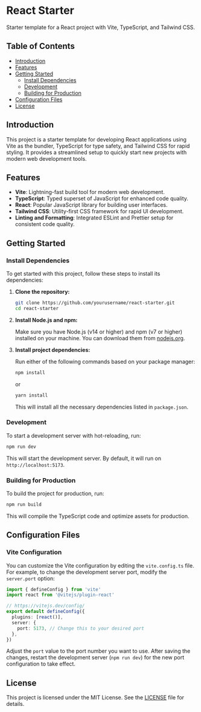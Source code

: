 # React Starter

Starter template for a React project with Vite, TypeScript, and Tailwind CSS.

## Table of Contents

- [Introduction](#introduction)
- [Features](#features)
- [Getting Started](#getting-started)
  - [Install Dependencies](#install-dependencies)
  - [Development](#development)
  - [Building for Production](#building-for-production)
- [Configuration Files](#configuration-files)
- [License](#license)

## Introduction

This project is a starter template for developing React applications using Vite as the bundler, TypeScript for type safety, and Tailwind CSS for rapid styling. It provides a streamlined setup to quickly start new projects with modern web development tools.

## Features

- **Vite**: Lightning-fast build tool for modern web development.
- **TypeScript**: Typed superset of JavaScript for enhanced code quality.
- **React**: Popular JavaScript library for building user interfaces.
- **Tailwind CSS**: Utility-first CSS framework for rapid UI development.
- **Linting and Formatting**: Integrated ESLint and Prettier setup for consistent code quality.

## Getting Started

### Install Dependencies

To get started with this project, follow these steps to install its dependencies:

1. **Clone the repository:**

   ```bash
   git clone https://github.com/yourusername/react-starter.git
   cd react-starter
   ```

2. **Install Node.js and npm:**

   Make sure you have Node.js (v14 or higher) and npm (v7 or higher) installed on your machine. You can download them from [nodejs.org](https://nodejs.org/).

3. **Install project dependencies:**

   Run either of the following commands based on your package manager:

   ```bash
   npm install
   ```

   or

   ```bash
   yarn install
   ```

   This will install all the necessary dependencies listed in `package.json`.

### Development

To start a development server with hot-reloading, run:

```bash
npm run dev
```

This will start the development server. By default, it will run on `http://localhost:5173`.

### Building for Production

To build the project for production, run:

```bash
npm run build
```

This will compile the TypeScript code and optimize assets for production.

## Configuration Files

### Vite Configuration

You can customize the Vite configuration by editing the `vite.config.ts` file. For example, to change the development server port, modify the `server.port` option:

```typescript
import { defineConfig } from 'vite'
import react from '@vitejs/plugin-react'

// https://vitejs.dev/config/
export default defineConfig({
  plugins: [react()],
  server: {
    port: 5173, // Change this to your desired port
  },
})
```

Adjust the `port` value to the port number you want to use. After saving the changes, restart the development server (`npm run dev`) for the new port configuration to take effect.

## License

This project is licensed under the MIT License. See the [LICENSE](LICENSE) file for details.
